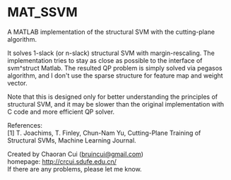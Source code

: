 MAT_SSVM
========

A MATLAB implementation of the structural SVM with the cutting-plane algorithm.

It solves 1-slack (or n-slack) structural SVM with margin-rescaling. 
The implementation tries to stay as close as possible to the interface of svm^struct Matlab. 
The resulted QP problem is simply solved via pegasos algorithm, and I don't use the sparse structure for feature map and weight vector.

Note that this is designed only for better understanding the principles of structural SVM, and it may be slower than the original implementation with C code and more efficient QP solver.

References:  
[1] T. Joachims, T. Finley, Chun-Nam Yu, Cutting-Plane Training of Structural SVMs, Machine Learning Journal.


Created by Chaoran Cui (bruincui@gmail.com)  
homepage: http://crcui.sdufe.edu.cn/  
If there are any problems, please let me know.

